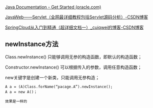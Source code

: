 [Java Documentation - Get Started (oracle.com)](https://docs.oracle.com/en/java/)

[JavaWeb——Servlet（全网最详细教程包括Servlet源码分析）-CSDN博客](https://blog.csdn.net/qq_19782019/article/details/80292110)

[SpringCloud从入门到精通（超详细文档一）_cuiqwei的博客-CSDN博客](https://blog.csdn.net/cuiqwei/article/details/118329609)

## newInstance方法

Class.newInstance() 只能够调用无参的构造函数，即默认的构造函数；

Constructor.newInstance() 可以根据传入的参数，调用任意构造函数；

new关键字是创建一个新类，只能调用无参构造；

```
A a = (A)Class.forName(“pacage.A”).newInstance();
A a = new A()；

效果是一样的
```
